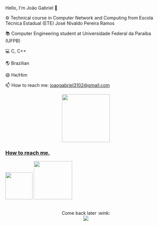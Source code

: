 Hello, I'm João Gabriel 👋

⚙ Technical course in Computer Network and Computing from Escola Técnica Estadual (ETE) José Nivaldo Pereira Ramos

📚 Computer Engineering student at Universidade Federal da Paraíba (UFPB)

💻 C, C++

🌎 Brazilian

😄 He/Him

📫 How to reach me: joaogabriel3102@gmail.com

<div align="center" style="display: inline_block">
  <a href="https://github.com/G4burieru">
  <img height="150" src="https://github-readme-stats.vercel.app/api?username=G4burieru&show_icons=true&theme=dark&include_all_commits=true&count_private=true"/>
</div>
  
 
### How to reach me.
<div>
  <a href = "mailto:joaogabriel3102@gmail.com"><img width="85" src="https://img.shields.io/badge/Gmail-D14836?style=for-the-badge&logo=gmail&logoColor=white" target="_blank"></a>
  <a href = "https://www.instagram.com/gabrieel3102/"><img width="120" src="https://img.shields.io/badge/-Instagram-%23E4405F?style=for-the-badge&logo=instagram&logoColor=white" target="_blank"></a>
</div>

<p align="center"><br> 
    Come back later :wink:<br>
    <img src="https://profile-counter.glitch.me/G4burieru/count.svg" />
  </p>

